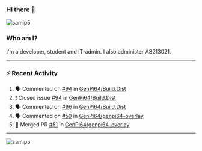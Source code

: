 ### Hi there 👋

<img src="https://komarev.com/ghpvc/?username=samip5&style=flat-square" alt="samip5" />

### Who am I?
I'm a developer, student and IT-admin. I also administer AS213021.

---
### :zap: Recent Activity
<!--START_SECTION:activity-->
1. 🗣 Commented on [#94](https://github.com/GenPi64/Build.Dist/issues/94) in [GenPi64/Build.Dist](https://github.com/GenPi64/Build.Dist)
2. ❗️ Closed issue [#94](https://github.com/GenPi64/Build.Dist/issues/94) in [GenPi64/Build.Dist](https://github.com/GenPi64/Build.Dist)
3. 🗣 Commented on [#96](https://github.com/GenPi64/Build.Dist/issues/96) in [GenPi64/Build.Dist](https://github.com/GenPi64/Build.Dist)
4. 🗣 Commented on [#50](https://github.com/GenPi64/genpi64-overlay/issues/50) in [GenPi64/genpi64-overlay](https://github.com/GenPi64/genpi64-overlay)
5. 🎉 Merged PR [#51](https://github.com/GenPi64/genpi64-overlay/pull/51) in [GenPi64/genpi64-overlay](https://github.com/GenPi64/genpi64-overlay)
<!--END_SECTION:activity-->
---

<img align="center" src="https://github-readme-stats.vercel.app/api?username=samip5&show_icons=true" alt="samip5" />
